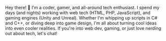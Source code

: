 Hey there! 👋 I'm a coder, gamer, and all-around tech enthusiast. I spend my days (and nights) working with web tech (HTML, PHP, JavaScript), and gaming engines (Unity and Unreal). Whether I'm whipping up scripts in C# and C++, or diving deep into game design, I'm all about turning cool ideas into even cooler realities. If you're into web dev, gaming, or just love nerding out about tech, let's chat!
